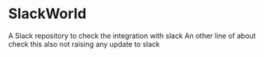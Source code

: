 # SlackWorld
A Slack repository to check the integration with slack
An other line of about 
check
this also not raising any update to slack
